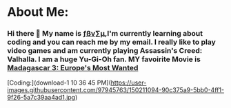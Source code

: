 # About Me:
### Hi there 👋 My name is <ins>ƒßv∑µ</ins>,I'm currently learning about coding and you can reach me by my email. I really like to play video games and am currently playing Assassin's Creed: Valhalla. I am a huge Yu-Gi-Oh fan. MY favoirite Movie is [Madagascar 3: Europe's Most Wanted](https://madagascar.fandom.com/wiki/Mort)

[Coding:](download-1 10 36 45 PM](https://user-images.githubusercontent.com/97945763/150211094-90c375a9-5bb0-4ff1-9f26-5a7c39aa4ad1.jpg)

<!--
**chickenlittleish/Chickenlittleish** is a ✨ _special_ ✨ repository because its `README.md` (this file) appears on your GitHub profile.
